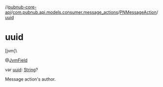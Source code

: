 //[pubnub-core-api](../../../index.md)/[com.pubnub.api.models.consumer.message_actions](../index.md)/[PNMessageAction](index.md)/[uuid](uuid.md)

# uuid

[jvm]\

@[JvmField](https://kotlinlang.org/api/latest/jvm/stdlib/kotlin.jvm/-jvm-field/index.html)

var [uuid](uuid.md): [String](https://kotlinlang.org/api/latest/jvm/stdlib/kotlin/-string/index.html)?

Message action's author.
